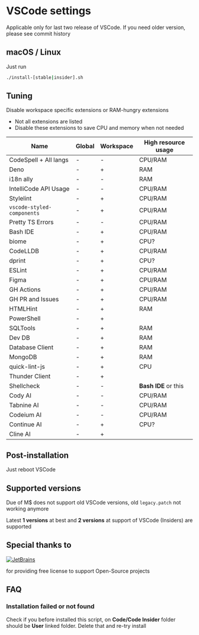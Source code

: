 # VSCode settings

Applicable only for last two release of VSCode. If you need older version, please see commit history

## macOS / Linux

Just run

```sh
./install-[stable|insider].sh
```

## Tuning

Disable workspace specific extensions or RAM-hungry extensions

- Not all extensions are listed
- Disable these extensions to save CPU and memory when not needed

| Name                       | Global | Workspace | High resource usage  |
| -------------------------- | ------ | --------- | -------------------- |
| CodeSpell + All langs      | -      | -         | CPU/RAM              |
| Deno                       | -      | +         | RAM                  |
| i18n ally                  | -      | -         | RAM                  |
| IntelliCode API Usage      | -      | -         | CPU/RAM              |
| Stylelint                  | -      | +         | CPU/RAM              |
| `vscode-styled-components` | -      | +         | CPU/RAM              |
| Pretty TS Errors           | -      | -         | CPU/RAM              |
| Bash IDE                   | -      | +         | CPU/RAM              |
| biome                      | -      | +         | CPU?                 |
| CodeLLDB                   | -      | +         | CPU/RAM              |
| dprint                     | -      | +         | CPU?                 |
| ESLint                     | -      | +         | CPU/RAM              |
| Figma                      | -      | +         | CPU/RAM              |
| GH Actions                 | -      | +         | CPU/RAM              |
| GH PR and Issues           | -      | +         | CPU/RAM              |
| HTMLHint                   | -      | +         | RAM                  |
| PowerShell                 | -      | +         |                      |
| SQLTools                   | -      | +         | RAM                  |
| Dev DB                     | -      | +         | RAM                  |
| Database Client            | -      | +         | RAM                  |
| MongoDB                    | -      | +         | RAM                  |
| quick-lint-js              | -      | +         | CPU                  |
| Thunder Client             | -      | +         |                      |
| Shellcheck                 | -      | -         | **Bash IDE** or this |
| Cody AI                    | -      | -         | CPU/RAM              |
| Tabnine AI                 | -      | -         | CPU/RAM              |
| Codeium AI                 | -      | -         | CPU/RAM              |
| Continue AI                | -      | +         | CPU?                 |
| Cline AI                   | -      | +         |                      |

## Post-installation

Just reboot VSCode

## Supported versions

Due of M$ does not support old VSCode versions, old `legacy.patch` not working anymore

Latest **1 versions** at best and **2 versions** at support of VSCode (Insiders) are supported

## Special thanks to

[![JetBrains](https://resources.jetbrains.com/storage/products/company/brand/logos/jetbrains.png)](https://jb.gg/OpenSourceSupport)

for providing free license to support Open-Source projects

## FAQ

### Installation failed or not found

Check if you before installed this script, on **Code/Code Insider** folder should be **User** linked folder. Delete that and re-try install
